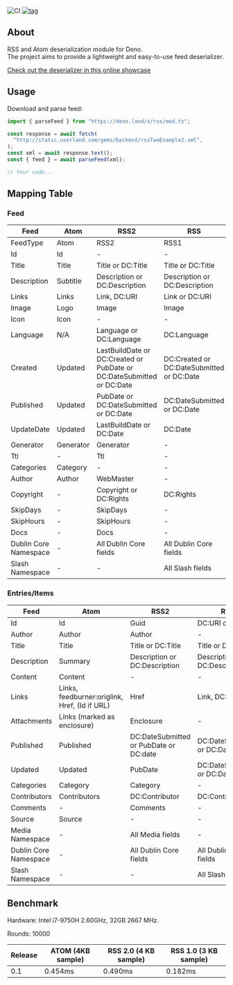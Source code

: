 ![CI](https://github.com/MikaelPorttila/rss/workflows/CI/badge.svg?branch=master)
[![tag](https://img.shields.io/github/tag/MikaelPorttila/rss.svg)](https://github.com/MikaelPorttila/rss/releases)

## About

RSS and Atom deserialization module for Deno.<br/>The project aims to provide a
lightweight and easy-to-use feed deserializer.

[Check out the deserializer in this online
showcase](https://repl.it/@MikaelPorttila/Deno-RSS-Module)

## Usage

Download and parse feed:

```typescript
import { parseFeed } from "https://deno.land/x/rss/mod.ts";

const response = await fetch(
  "http://static.userland.com/gems/backend/rssTwoExample2.xml",
);
const xml = await response.text();
const { feed } = await parseFeed(xml);

// Your code...
```

## Mapping Table

### Feed

| Feed | Atom | RSS2 | RSS |
|------|------|------|-----|
| FeedType | Atom | RSS2 | RSS1 |
| Id | Id | - | - |
| Title | Title | Title or DC:Title | Title or DC:Title |
| Description | Subtitle | Description or DC:Description | Description or DC:Description |
| Links | Links | Link, DC:URI | Link or DC:URI |
| Image | Logo | Image | Image |
| Icon | Icon | - | - |
| Language | N/A | Language or DC:Language | DC:Language |
| Created | Updated |  LastBuildDate or DC:Created or PubDate or DC:DateSubmitted or DC:Date | DC:Created or DC:DateSubmitted or DC:Date |
| Published | Updated | PubDate or DC:DateSubmitted or DC:Date | DC:DateSubmitted or DC:Date |
| UpdateDate | Updated | LastBuildDate or DC:Date | DC:Date  |
| Generator | Generator | Generator | - |
| Ttl | - | Ttl | - |
| Categories | Category | - | - |
| Author | Author | WebMaster | - |
| Copyright | - | Copyright or DC:Rights | DC:Rights |
| SkipDays | - | SkipDays | - |
| SkipHours | - |SkipHours | - |
| Docs | - | Docs | - |
| Dublin Core Namespace | - | All Dublin Core fields | All Dublin Core fields  |
| Slash Namespace | - | - | All Slash fields |

### Entries/Items

| Feed | Atom | RSS2 | RSS |
|------|------|------|-----|
| Id | Id | Guid | DC:URI or Link |
| Author | Author | Author | - |
| Title | Title | Title or DC:Title | Title or DC:Title |
| Description | Summary | Description or DC:Description | Description or DC:Description |
| Content | Content | - | -|
| Links | Links, feedburner:origlink, Href,  (Id if URL) | Href | Link, DC:URI |
| Attachments | Links (marked as enclosure) | Enclosure | - |
| Published | Published | DC:DateSubmitted or PubDate or DC:date | DC:DateSubmitted or DC:Date |
| Updated | Updated | PubDate | DC:DateSubmitted or DC:Date |
| Categories | Category | Category | - |
| Contributors | Contributors | DC:Contributor | DC:Contributor |
| Comments | - | Comments | - |
| Source | Source | - | - |
| Media Namespace | - | All Media fields | - |
| Dublin Core Namespace| - | All Dublin Core fields | All Dublin Core fields |
| Slash Namespace | - | - | All Slash fields |


## Benchmark

Hardware: Intel i7-9750H 2.60GHz, 32GB 2667 MHz.

Rounds: 10000

| Release | ATOM (4KB sample) | RSS 2.0 (4 KB sample) | RSS 1.0 (3 KB sample) |
| ------- | ----------------- | --------------------- | --------------------- |
| 0.1     | 0.454ms           | 0.490ms               | 0.182ms               |
